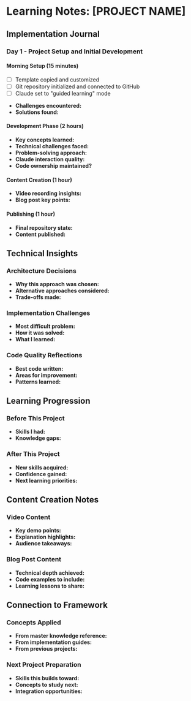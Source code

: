# Learning Notes: [PROJECT NAME]

## Implementation Journal

### Day 1 - Project Setup and Initial Development

#### Morning Setup (15 minutes)
- [ ] Template copied and customized
- [ ] Git repository initialized and connected to GitHub
- [ ] Claude set to "guided learning" mode
- **Challenges encountered:**
- **Solutions found:**

#### Development Phase (2 hours)
- **Key concepts learned:**
- **Technical challenges faced:**
- **Problem-solving approach:**
- **Claude interaction quality:**
- **Code ownership maintained?**

#### Content Creation (1 hour)
- **Video recording insights:**
- **Blog post key points:**

#### Publishing (1 hour)  
- **Final repository state:**
- **Content published:**

## Technical Insights

### Architecture Decisions
- **Why this approach was chosen:**
- **Alternative approaches considered:**
- **Trade-offs made:**

### Implementation Challenges
- **Most difficult problem:**
- **How it was solved:**
- **What I learned:**

### Code Quality Reflections
- **Best code written:**
- **Areas for improvement:**
- **Patterns learned:**

## Learning Progression

### Before This Project
- **Skills I had:**
- **Knowledge gaps:**

### After This Project  
- **New skills acquired:**
- **Confidence gained:**
- **Next learning priorities:**

## Content Creation Notes

### Video Content
- **Key demo points:**
- **Explanation highlights:**
- **Audience takeaways:**

### Blog Post Content
- **Technical depth achieved:**
- **Code examples to include:**
- **Learning lessons to share:**

## Connection to Framework

### Concepts Applied
- **From master knowledge reference:**
- **From implementation guides:**
- **From previous projects:**

### Next Project Preparation
- **Skills this builds toward:**
- **Concepts to study next:**
- **Integration opportunities:**